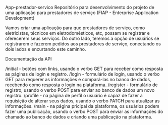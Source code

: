App-prestador-servico
Repositório para desenvolvimento do projeto de uma aplicação para prestadores de serviço (FIAP - Enterprise Application Development)

Vamos criar uma aplicação para que prestadores de serviço, como eletricistas, técnicos em eletrodomésticos, etc, possam se registrar e oferecerem seus serviços.
Do outro lado, teremos a opção de usuários se registrarem e fazerem pedidos aos prestadores de serviço, conectando os dois lados e encurtando este caminho.


Documentação da API

/initial - botões com links, usando o verbo GET para receber como resposta as páginas de login e registro.
/login - formulário de login, usando o verbo GET para requerer as informações e compará-las no banco de dados, recebendo como resposta o login na plataforma.
/register - formulário de registro, usando o verbo POST para enviar ao banco de dados um novo registro.
/profile - na página de perfil o usuário é capaz de fazer a requisição de alterar seus dados, usando o verbo PATCH para atualizar as informações.
/main - na página pricipal da plataforma, os usuários podem fazer uma publicação, usando o verbo POST para enviar as informações do chamado ao banco de dados e criando uma publicação na plataforma.
